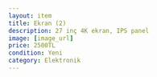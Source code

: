 ```yaml
---
layout: item
title: Ekran (2)
description: 27 inç 4K ekran, IPS panel
image: [image_url]
price: 2500TL
condition: Yeni
category: Elektronik
---
```

